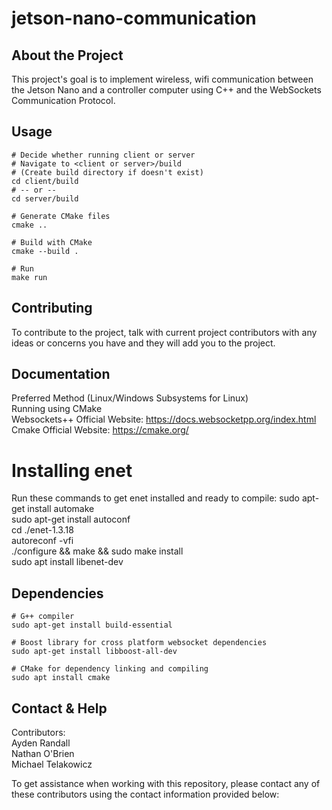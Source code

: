 # jetson-nano-communication

## About the Project
This project's goal is to implement wireless, wifi communication between the Jetson Nano and a controller computer using C++ and the WebSockets Communication Protocol.

## Usage

```
# Decide whether running client or server
# Navigate to <client or server>/build
# (Create build directory if doesn't exist)
cd client/build
# -- or --
cd server/build

# Generate CMake files
cmake ..

# Build with CMake
cmake --build .

# Run
make run
```
## Contributing
To contribute to the project, talk with current project contributors with any ideas or concerns you have and they will add you to the project.

## Documentation
Preferred Method (Linux/Windows Subsystems for Linux) <br>
Running using CMake <br>
Websockets++ Official Website: https://docs.websocketpp.org/index.html <br>
Cmake Official Website: https://cmake.org/
# Installing enet
Run these commands to get enet installed and ready to compile:
sudo apt-get install automake<br>
sudo apt-get install autoconf<br>
cd ./enet-1.3.18<br>
autoreconf -vfi<br>
./configure && make && sudo make install<br>
sudo apt install libenet-dev<br>

## Dependencies

```
# G++ compiler
sudo apt-get install build-essential

# Boost library for cross platform websocket dependencies
sudo apt-get install libboost-all-dev

# CMake for dependency linking and compiling
sudo apt install cmake
```

## Contact & Help
Contributors: <br>
Ayden Randall <br>
Nathan O'Brien <br>
Michael Telakowicz <br>

To get assistance when working with this repository, please contact any of these contributors using the contact information provided below: <br>
